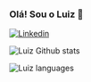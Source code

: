 ### Olá! Sou o Luiz 👋

[![Linkedin](https://img.shields.io/badge/LinkedIn-0077B5?style=for-the-badge&logo=linkedin&logoColor=white)](https://www.linkedin.com/in/luiz-gustavo-queiroz-ba0ba9252/)

![Luiz Github stats](https://github-readme-stats.vercel.app/api?username=LuizGusQueiroz&theme=blue-green)

![Luiz languages](https://github-readme-stats.vercel.app/api/top-langs/?username=LuizGusQueiroz&theme=blue-green)






  
